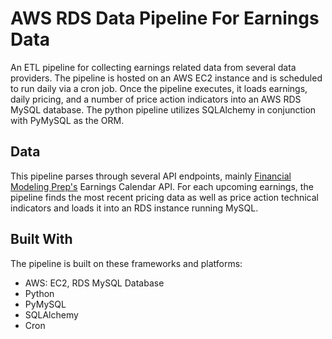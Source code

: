 # AWS RDS Data Pipeline For Earnings Data
An ETL pipeline for collecting earnings related data from several data providers. The pipeline is hosted on an AWS EC2 instance and is scheduled to run daily via a cron job. Once the pipeline executes, it loads earnings, daily pricing, and a number of price action indicators into an AWS RDS MySQL database. The python pipeline utilizes SQLAlchemy in conjunction with PyMySQL as the ORM. 

## Data
This pipeline parses through several API endpoints, mainly [Financial Modeling Prep's](https://site.financialmodelingprep.com/developer/docs) Earnings Calendar API. For each upcoming earnings, the pipeline finds the most recent pricing data as well as price action technical indicators and loads it into an RDS instance running MySQL. 

## Built With
The pipeline is built on these frameworks and platforms:
* AWS: EC2, RDS MySQL Database
* Python
* PyMySQL
* SQLAlchemy
* Cron
